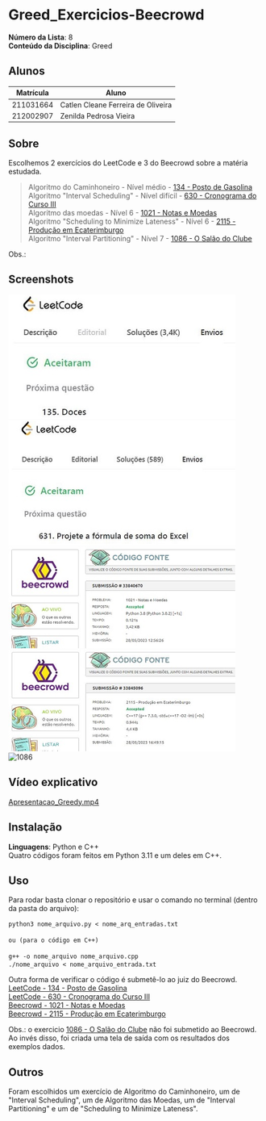 # Greed_Exercicios-Beecrowd

**Número da Lista**: 8<br>
**Conteúdo da Disciplina**: Greed<br>

## Alunos
| Matrícula | Aluno                              |
| --------- | ---------------------------------- |
| 211031664 | Catlen Cleane Ferreira de Oliveira |
| 212002907 | Zenilda Pedrosa Vieira             |

## Sobre 
Escolhemos 2 exercícios do LeetCode e 3 do Beecrowd sobre a matéria estudada. 

> Algoritmo do Caminhoneiro - Nível médio - [134 - Posto de Gasolina](134/LeetCode_134_Posto_de_Gasolina.py)<br>
> Algoritmo "Interval Scheduling" - Nível difícil - [630 - Cronograma do Curso III](630/LeetCode_630_Cronograma_do_Curso_III.py)<br>
> Algoritmo das moedas - Nível 6 - [1021 - Notas e Moedas](1021/Beecrowd_1021_Notas_e_Moedas.py)<br>
> Algoritmo "Scheduling to Minimize Lateness" - Nível 6 - [2115 - Produção em Ecaterimburgo](2115/Beecrowd_2115_Producao_em_Ecaterimburgo.cpp)<br>
> Algoritmo "Interval Partitioning" - Nível 7 - [1086 - O Salão do Clube](1086/Beecrowd_1086_O_Salão_do_Clube_com_pygame.py)<br>

Obs.:  

## Screenshots

![134](134/Submissao_Aceita_LeetCode_134_Posto_de_Gasolina.JPG)
![630](630/Submissao_Aceita_LeetCode_630_Cronograma_do_Curso_III.JPG)<br>
![1021](1021/Submissao_Aceita_Beecrowd_1021_Notas_e_Moedas.jpg)
![2115](2115/Submissao_Aceita_Beecrowd_2115_Producao_em_Ecaterimburgo.JPG)<br>
![1086](1086/Submissao_Aceita_Beecrowd_1086_O_Salão_do_Clube_com_pygame.jpg)<br>

## Vídeo explicativo

[Apresentacao_Greedy.mp4](Apresentacao_Greedy.mp4)

## Instalação 
**Linguagens**: Python e C++<br> 
Quatro códigos foram feitos em Python 3.11 e um deles em C++.

## Uso 
Para rodar basta clonar o repositório e usar o comando no terminal (dentro da pasta do arquivo):

    python3 nome_arquivo.py < nome_arq_entradas.txt

    ou (para o código em C++)
    
    g++ -o nome_arquivo nome_arquivo.cpp
    ./nome_arquivo < nome_arquivo_entrada.txt
 

Outra forma de verificar o código é submetê-lo ao juiz do Beecrowd.<br>
[LeetCode - 134 - Posto de Gasolina](https://leetcode.com/problems/gas-station/)<br>
[LeetCode - 630 - Cronograma do Curso III](https://leetcode.com/problems/course-schedule-iii/description/)<br>
[Beecrowd - 1021 - Notas e Moedas](https://www.beecrowd.com.br/judge/pt/problems/view/1021)<br>
[Beecrowd - 2115 - Produção em Ecaterimburgo](https://www.beecrowd.com.br/judge/pt/problems/view/2115)<br>

Obs.: o exercicio [1086 - O Salão do Clube](1086/Beecrowd_1086_O_Salão_do_Clube_com_pygame.py) não foi submetido ao Beecrowd.<br>
Ao invés disso, foi criada uma tela de saída com os resultados dos exemplos dados.
    
## Outros 
Foram escolhidos um exercício de Algoritmo do Caminhoneiro, um de "Interval Scheduling", um de Algoritmo das Moedas, um de "Interval Partitioning" e um de "Scheduling to Minimize Lateness".
